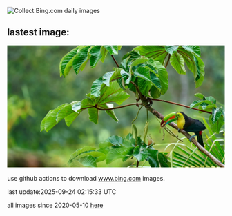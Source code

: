 ![Collect Bing.com daily images](https://github.com/counter2015/bing-daily-images/workflows/Collect%20Bing.com%20daily%20images/badge.svg)
## lastest image:
![](images/img.jpg)

use github actions to download www.bing.com images.

last update:2025-09-24 02:15:33 UTC

all images since 2020-05-10 [here](https://github.com/counter2015/bing-daily-images/tree/master/images) 
